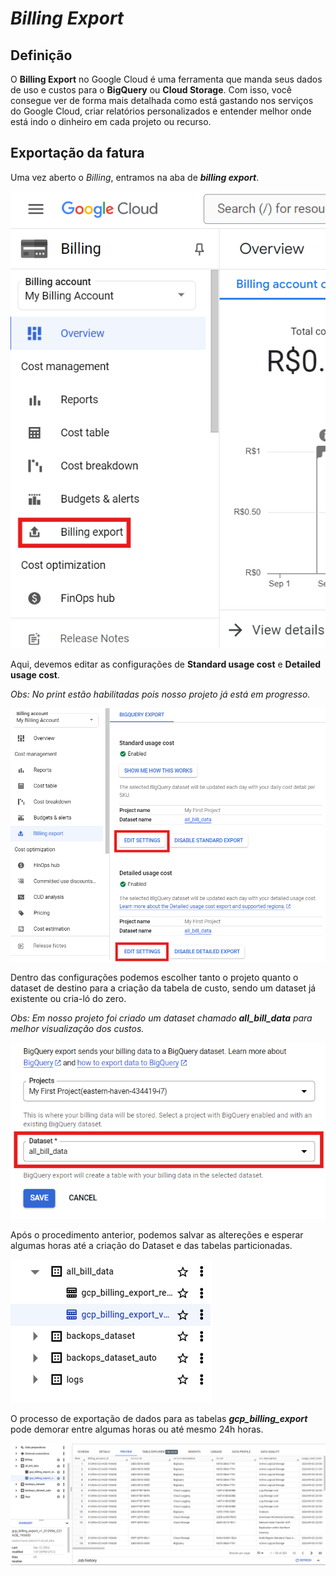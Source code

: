 # _Billing Export_

## Definição

O **Billing Export** no Google Cloud é uma ferramenta que manda seus dados de uso e custos para o **BigQuery** ou **Cloud Storage**. Com isso, você consegue ver de forma mais detalhada como está gastando nos serviços do Google Cloud, criar relatórios personalizados e entender melhor onde está indo o dinheiro em cada projeto ou recurso.

## Exportação da fatura

Uma vez aberto o _Billing_, entramos na aba de **_billing export_**.

![Export](images/export.png)

Aqui, devemos editar as configurações de **Standard usage cost** e **Detailed usage cost**.

_Obs: No print estão habilitadas pois nosso projeto já está em progresso._

![Edição das configurações](images/editconfig.png)

Dentro das configurações podemos escolher tanto o projeto quanto o dataset de destino para a criação da tabela de custo, sendo um dataset já existente ou cria-ló do zero.

_Obs: Em nosso projeto foi criado um dataset chamado **all_bill_data** para melhor visualização dos custos._

![Escolhendo um dataset](images/dataset.png)

Após o procedimento anterior, podemos salvar as altereções e esperar algumas horas até a criação do Dataset e das tabelas particionadas.

![All_Bill_Data](images/allbilldata.png)

O processo de exportação de dados para as tabelas **_gcp_billing_export_** pode demorar entre algumas horas ou até mesmo 24h horas.

![Células](images/celulas.png)


